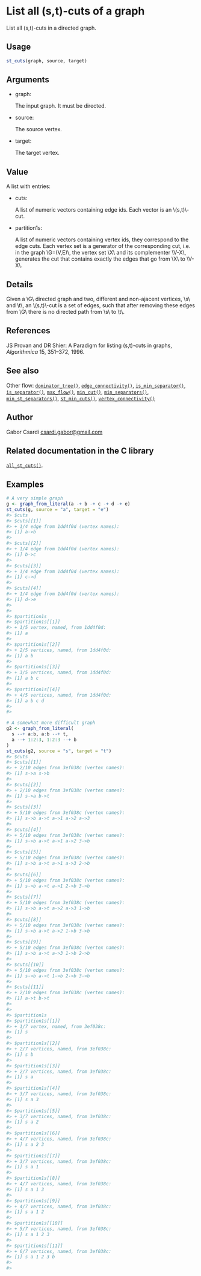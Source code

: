 # List all (s,t)-cuts of a graph

List all (s,t)-cuts in a directed graph.

## Usage

``` r
st_cuts(graph, source, target)
```

## Arguments

- graph:

  The input graph. It must be directed.

- source:

  The source vertex.

- target:

  The target vertex.

## Value

A list with entries:

- cuts:

  A list of numeric vectors containing edge ids. Each vector is an
  \\(s,t)\\-cut.

- partition1s:

  A list of numeric vectors containing vertex ids, they correspond to
  the edge cuts. Each vertex set is a generator of the corresponding
  cut, i.e. in the graph \\G=(V,E)\\, the vertex set \\X\\ and its
  complementer \\V-X\\, generates the cut that contains exactly the
  edges that go from \\X\\ to \\V-X\\.

## Details

Given a \\G\\ directed graph and two, different and non-ajacent
vertices, \\s\\ and \\t\\, an \\(s,t)\\-cut is a set of edges, such that
after removing these edges from \\G\\ there is no directed path from
\\s\\ to \\t\\.

## References

JS Provan and DR Shier: A Paradigm for listing (s,t)-cuts in graphs,
*Algorithmica* 15, 351–372, 1996.

## See also

Other flow:
[`dominator_tree()`](https://r.igraph.org/reference/dominator_tree.md),
[`edge_connectivity()`](https://r.igraph.org/reference/edge_connectivity.md),
[`is_min_separator()`](https://r.igraph.org/reference/is_min_separator.md),
[`is_separator()`](https://r.igraph.org/reference/is_separator.md),
[`max_flow()`](https://r.igraph.org/reference/max_flow.md),
[`min_cut()`](https://r.igraph.org/reference/min_cut.md),
[`min_separators()`](https://r.igraph.org/reference/min_separators.md),
[`min_st_separators()`](https://r.igraph.org/reference/min_st_separators.md),
[`st_min_cuts()`](https://r.igraph.org/reference/st_min_cuts.md),
[`vertex_connectivity()`](https://r.igraph.org/reference/vertex_connectivity.md)

## Author

Gabor Csardi <csardi.gabor@gmail.com>

## Related documentation in the C library

[`all_st_cuts()`](https://igraph.org/c/html/latest/igraph-Flows.html#igraph_all_st_cuts).

## Examples

``` r
# A very simple graph
g <- graph_from_literal(a -+ b -+ c -+ d -+ e)
st_cuts(g, source = "a", target = "e")
#> $cuts
#> $cuts[[1]]
#> + 1/4 edge from 1dd4f0d (vertex names):
#> [1] a->b
#> 
#> $cuts[[2]]
#> + 1/4 edge from 1dd4f0d (vertex names):
#> [1] b->c
#> 
#> $cuts[[3]]
#> + 1/4 edge from 1dd4f0d (vertex names):
#> [1] c->d
#> 
#> $cuts[[4]]
#> + 1/4 edge from 1dd4f0d (vertex names):
#> [1] d->e
#> 
#> 
#> $partition1s
#> $partition1s[[1]]
#> + 1/5 vertex, named, from 1dd4f0d:
#> [1] a
#> 
#> $partition1s[[2]]
#> + 2/5 vertices, named, from 1dd4f0d:
#> [1] a b
#> 
#> $partition1s[[3]]
#> + 3/5 vertices, named, from 1dd4f0d:
#> [1] a b c
#> 
#> $partition1s[[4]]
#> + 4/5 vertices, named, from 1dd4f0d:
#> [1] a b c d
#> 
#> 

# A somewhat more difficult graph
g2 <- graph_from_literal(
  s --+ a:b, a:b --+ t,
  a --+ 1:2:3, 1:2:3 --+ b
)
st_cuts(g2, source = "s", target = "t")
#> $cuts
#> $cuts[[1]]
#> + 2/10 edges from 3ef038c (vertex names):
#> [1] s->a s->b
#> 
#> $cuts[[2]]
#> + 2/10 edges from 3ef038c (vertex names):
#> [1] s->a b->t
#> 
#> $cuts[[3]]
#> + 5/10 edges from 3ef038c (vertex names):
#> [1] s->b a->t a->1 a->2 a->3
#> 
#> $cuts[[4]]
#> + 5/10 edges from 3ef038c (vertex names):
#> [1] s->b a->t a->1 a->2 3->b
#> 
#> $cuts[[5]]
#> + 5/10 edges from 3ef038c (vertex names):
#> [1] s->b a->t a->1 a->3 2->b
#> 
#> $cuts[[6]]
#> + 5/10 edges from 3ef038c (vertex names):
#> [1] s->b a->t a->1 2->b 3->b
#> 
#> $cuts[[7]]
#> + 5/10 edges from 3ef038c (vertex names):
#> [1] s->b a->t a->2 a->3 1->b
#> 
#> $cuts[[8]]
#> + 5/10 edges from 3ef038c (vertex names):
#> [1] s->b a->t a->2 1->b 3->b
#> 
#> $cuts[[9]]
#> + 5/10 edges from 3ef038c (vertex names):
#> [1] s->b a->t a->3 1->b 2->b
#> 
#> $cuts[[10]]
#> + 5/10 edges from 3ef038c (vertex names):
#> [1] s->b a->t 1->b 2->b 3->b
#> 
#> $cuts[[11]]
#> + 2/10 edges from 3ef038c (vertex names):
#> [1] a->t b->t
#> 
#> 
#> $partition1s
#> $partition1s[[1]]
#> + 1/7 vertex, named, from 3ef038c:
#> [1] s
#> 
#> $partition1s[[2]]
#> + 2/7 vertices, named, from 3ef038c:
#> [1] s b
#> 
#> $partition1s[[3]]
#> + 2/7 vertices, named, from 3ef038c:
#> [1] s a
#> 
#> $partition1s[[4]]
#> + 3/7 vertices, named, from 3ef038c:
#> [1] s a 3
#> 
#> $partition1s[[5]]
#> + 3/7 vertices, named, from 3ef038c:
#> [1] s a 2
#> 
#> $partition1s[[6]]
#> + 4/7 vertices, named, from 3ef038c:
#> [1] s a 2 3
#> 
#> $partition1s[[7]]
#> + 3/7 vertices, named, from 3ef038c:
#> [1] s a 1
#> 
#> $partition1s[[8]]
#> + 4/7 vertices, named, from 3ef038c:
#> [1] s a 1 3
#> 
#> $partition1s[[9]]
#> + 4/7 vertices, named, from 3ef038c:
#> [1] s a 1 2
#> 
#> $partition1s[[10]]
#> + 5/7 vertices, named, from 3ef038c:
#> [1] s a 1 2 3
#> 
#> $partition1s[[11]]
#> + 6/7 vertices, named, from 3ef038c:
#> [1] s a 1 2 3 b
#> 
#> 
```
